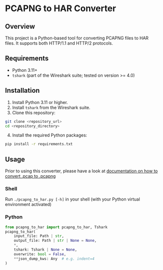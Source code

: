 # PCAPNG to HAR Converter

## Overview

This project is a Python-based tool for converting PCAPNG files to HAR files.
It supports both HTTP/1.1 and HTTP/2 protocols.

## Requirements

- Python 3.11+
- `tshark` (part of the Wireshark suite; tested on version >= 4.0)

## Installation

1. Install Python 3.11 or higher.
2. Install `tshark` from the Wireshark suite.
3. Clone this repository:
```sh
git clone <repository_url>
cd <repository_directory>
```
4. Install the required Python packages:
```sh
pip install -r requirements.txt
```

## Usage

Prior to using this converter, please have a look at [documentation on how to convert .pcap to .pcapng](./pcapng_utils/tshark/wrapper.py#L28)

### Shell

Run `./pcapng_to_har.py [-h]` in your shell (with your Python virtual environment activated)

### Python

```python
from pcapng_to_har import pcapng_to_har, Tshark
pcapng_to_har(
    input_file: Path | str,
    output_file: Path | str | None = None,
    *,
    tshark: Tshark | None = None,
    overwrite: bool = False,
    **json_dump_kws: Any  # e.g. indent=4
)
```
